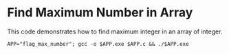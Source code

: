 # Find Maximum Number in Array

This code demonstrates how to find maximum integer in an array of integer.

```shell
APP="flag_max_number"; gcc -o $APP.exe $APP.c && ./$APP.exe
```
